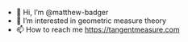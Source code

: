 - 👋 Hi, I’m @matthew-badger
- 👀 I’m interested in geometric measure theory
- 📫 How to reach me https://tangentmeasure.com
